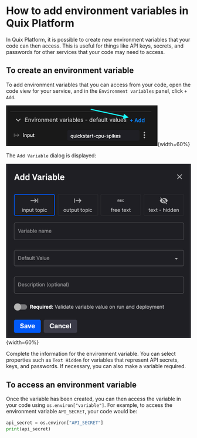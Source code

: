 # How to add environment variables in Quix Platform

In Quix Platform, it is possible to create new environment variables that your code can then access. This is useful for things like API keys, secrets, and passwords for other services that your code may need to access.

## To create an environment variable

To add environment variables that you can access from your code, open the code view for your service, and in the `Environment variables` panel, click `+ Add`. 

![Add environment variable](../images/how-to/env-variables/add-env-var.png){width=60%}

The `Add Variable` dialog is displayed:

![Add variable dialog](../images/how-to/env-variables/add-env-var-dialog.png){width=60%}

Complete the information for the environment variable. You can select properties such as `Text Hidden` for variables that represent API secrets, keys, and passwords. If necessary, you can also make a variable required.

## To access an environment variable

Once the variable has been created, you can then access the variable in your code using `os.environ["variable"]`. For example, to access the environment variable `API_SECRET`, your code would be:

```python
api_secret = os.environ["API_SECRET"]
print(api_secret)
```
